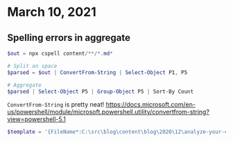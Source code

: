 # March 10, 2021

## Spelling errors in aggregate

```powershell
$out = npx cspell content/**/*.md*

# Split on space
$parsed = $out | ConvertFrom-String | Select-Object P1, P5

# Aggregate
$parsed | Select-Object P5 | Group-Object P5 | Sort-By Count
```

`ConvertFrom-String` is pretty neat! https://docs.microsoft.com/en-us/powershell/module/microsoft.powershell.utility/convertfrom-string?view=powershell-5.1

```powershell
$template = '{FileName*:C:\src\blog\content\blog\2020\12\analyze-your-create-react-app-bundle-size-without-ejecting\index.md}:82:70 - Unknown word ({SpellingError*:gatsbyjs})'
```
